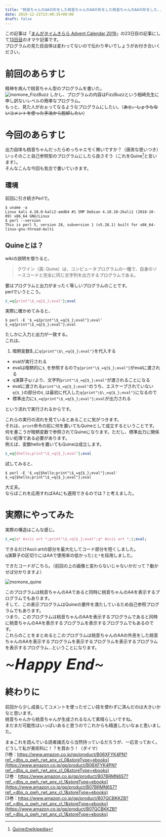 ```yaml
---
title: "桃音ちゃんのAAの形をした桃音ちゃんのAAの形をした桃音ちゃんのAAの形をした...桃音ちゃんのAAを出力するプログラム"
date: 2019-12-21T23:40:35+09:00
draft: false
---
```

この記事は「[まんがタイムきらら Advent Calendar 2019](https://adventar.org/calendars/4098)」の23日目の記事にして[13日目](https://seigenkousya.github.io/post/momone_fizzbuzz/)のオマケ記事です。  
プログラムの見た目自体は変わってないので伝わり辛いでしょうがお付き合いください。  

# 前回のあらすじ
精神を病んで桃音ちゃん型のプログラムを書いた。  
![momone_FizzBuzz](/images/1_momone_FizzBuzz.png)
しかし、プログラムの内容はFizzBuzzという相崎先生に申し訳ないレベルの簡単なプログラム。  
もっと、見た人がおぉってなるようなプログラムにしたい。（~~あと、しょうもないコメントを使った手法から脱却したい~~）

# 今回のあらすじ
出力自体も桃音ちゃんだったらめっちゃエモく無いですか？（唐突な思いつき）  
いっそのこと自己参照型のプログラムにしたら良さそう（これをQuine[^1]と言います）。  
そんなこんな今回も気合で書いていきます。  

## 環境  
前回に引き続きPerlで。

```terminal
$ uname -a
Linux kali 4.18.0-kali2-amd64 #1 SMP Debian 4.18.10-2kali1 (2018-10-09) x86_64 GNU/Linux
$ perl --version
This is perl 5, version 28, subversion 1 (v5.28.1) built for x86_64-linux-gnu-thread-multi
```

## Quineとは？
wikiの説明を借りると、

> クワイン（英: Quine）は、コンピュータプログラムの一種で、自身のソースコードと完全に同じ文字列を出力するプログラムである。

要はプログラムと出力がまったく等しいプログラムのことです。  
perlでいうとこう。
```perl
$_=q{print"\$_=q{$_};eval"};eval
```

実際に確かめてみると、

```terminal
$ perl -E '$_=q{print"\$_=q{$_};eval"};eval'
$_=q{print"\$_=q{$_};eval"};eval
```

たしかに入力と出力が一致する。  
これは、  

1. 暗黙変数$\_に```q{print"\$\_=q{$_};eval"}```を代入する
+ evalが実行される
+ evalは暗黙的に```$_```を参照するので```q{print"\$_=q{$_};eval"}```がevalに渡される
+ q演算子```q//```より、文字列```print"\$_=q{$_};eval"```が渡されることになる
+ evalに渡される```print"\$_=q{$_};eval"```のうち、エスケープされていない```q{$_}```の部分の```$_```は最初に代入した```q{print"\$\_=q{$_};eval"}```になるので
+ 標準出力に```$_=q{print"\$_=q{$_};eval"};eval```が出力される

という流れで実行されるからです。  

これらの実行の流れを見ているとあることに気がつきます。  
それは、```print```命令の前に何を置いてもQuineとして成立するということです。  
何を書こうが暗黙変数で参照されてQuineになります。ただし、標準出力に関係ない処理である必要があります。  
例えば、変数helloを置いてもQuineは成立します。
```perl
$_=q{$hello;print"\$_=q{$_};eval"};eval
```
試してみると、

```terminal
$ perl -E '$_=q{$hello;print"\$_=q{$_};eval"};eval'
$_=q{$hello;print"\$_=q{$_};eval"};eval
```

大丈夫。  
ならばこれを応用すればAAにも適用できるのでは？と考えました。  

# 実際にやってみた
実際の構造はこんな感じ。

```perl
$_=q|q* Ascii art *;print"\$_=q{$_};eval";q* Ascii art *;|;eval;
```
できるだけAscii artの部分を最大化してコード部分を短くしました。  
q演算子の区切りにはAAで使用率の低かった```|```と```*```を採用しました。  

できたコードがこちら。（前回の上の画像と変わらないじゃないかだって？動かせば分かりますよ）  

![momone_quine](/images/momone_quine.png)

このプログラムは桃音ちゃんのAAであると同時に桃音ちゃんのAAを表示するプログラムでもあります。  
そして、この表示プログラムはQuineの要件を満たしているため自己参照プログラムでもあります。  
つまり、このプログラムは桃音ちゃんのAAを表示するプログラムであると同時に桃音ちゃんのAAを表示するプログラムを表示するプログラムでもあるのです。  
これらのことをまとめるとこのプログラムは桃音ちゃんのAAの外見をした桃音ちゃんのAAを表示するプログラムを表示するプログラムを表示するプログラムを表示するプログラム...ということになります。  

<font size="36">\~𝑯𝒂𝒑𝒑𝒚 𝑬𝒏𝒅\~</font>

# 終わりに
前回から少し成長してコメントを使ったせこい技を使わずに済んだのは大きいかなと思います。  
桃音ちゃんから桃音ちゃんが生成されるなんて素晴らしいですね。  
まだまだ可能性はいっぱいあると思うのでこれからも精進したいなぁと思いました。  

まぁこれを読んでいる読者諸氏なら当然持っているだろうが、一応言っておく。  
どうして私が美術科に！？を買おう！（ダイマ）  
[1巻：https://www.amazon.co.jp/gp/product/B06XFYK4PN?ref_=dbs_p_pwh_rwt_anx_cl_0&storeType=ebooks](https://www.amazon.co.jp/gp/product/B06XFYK4PN?ref_=dbs_p_pwh_rwt_anx_cl_0&storeType=ebooks)  
[2巻：https://www.amazon.co.jp/gp/product/B07BRMN6S7?ref_=dbs_p_pwh_rwt_anx_cl_1&storeType=ebooks](https://www.amazon.co.jp/gp/product/B07BRMN6S7?ref_=dbs_p_pwh_rwt_anx_cl_1&storeType=ebooks)  
[3巻：https://www.amazon.co.jp/gp/product/B07QCBKKZB?ref_=dbs_p_pwh_rwt_anx_cl_1&storeType=ebooks](https://www.amazon.co.jp/gp/product/B07QCBKKZB?ref_=dbs_p_pwh_rwt_anx_cl_1&storeType=ebooks)  


[^1]:[Quineのwikipedia](https://ja.wikipedia.org/wiki/%E3%82%AF%E3%83%AF%E3%82%A4%E3%83%B3_(%E3%83%97%E3%83%AD%E3%82%B0%E3%83%A9%E3%83%9F%E3%83%B3%E3%82%B0))
